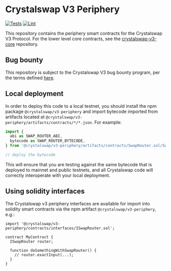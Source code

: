 # Crystalswap V3 Periphery

[![Tests](https://github.com/Crystalswap/crystalswap-v3-periphery/workflows/Tests/badge.svg)](https://github.com/Crystalswap/crystalswap-v3-periphery/actions?query=workflow%3ATests)
[![Lint](https://github.com/Crystalswap/crystalswap-v3-periphery/workflows/Lint/badge.svg)](https://github.com/Crystalswap/crystalswap-v3-periphery/actions?query=workflow%3ALint)

This repository contains the periphery smart contracts for the Crystalswap V3 Protocol.
For the lower level core contracts, see the [crystalswap-v3-core](https://github.com/Crystalswap/crystalswap-v3-core)
repository.

## Bug bounty

This repository is subject to the Crystalswap V3 bug bounty program,
per the terms defined [here](./bug-bounty.md).

## Local deployment

In order to deploy this code to a local testnet, you should install the npm package
`@crystalswap/v3-periphery`
and import bytecode imported from artifacts located at
`@crystalswap/v3-periphery/artifacts/contracts/*/*.json`.
For example:

```typescript
import {
  abi as SWAP_ROUTER_ABI,
  bytecode as SWAP_ROUTER_BYTECODE,
} from '@crystalswap/v3-periphery/artifacts/contracts/SwapRouter.sol/SwapRouter.json'

// deploy the bytecode
```

This will ensure that you are testing against the same bytecode that is deployed to
mainnet and public testnets, and all Crystalswap code will correctly interoperate with
your local deployment.

## Using solidity interfaces

The Crystalswap v3 periphery interfaces are available for import into solidity smart contracts
via the npm artifact `@crystalswap/v3-periphery`, e.g.:

```solidity
import '@crystalswap/v3-periphery/contracts/interfaces/ISwapRouter.sol';

contract MyContract {
  ISwapRouter router;

  function doSomethingWithSwapRouter() {
    // router.exactInput(...);
  }
}

```
